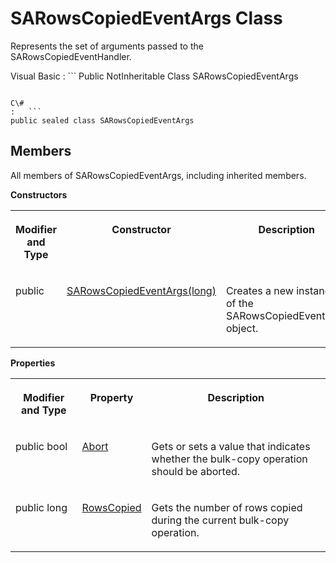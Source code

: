 <!-- loio3c1e008c6c5f10149770d1442f4ba744 -->

# SARowsCopiedEventArgs Class

Represents the set of arguments passed to the SARowsCopiedEventHandler.



Visual Basic
:   ```
Public NotInheritable Class SARowsCopiedEventArgs
```

C\#
:   ```
public sealed class SARowsCopiedEventArgs
```



## Members

All members of SARowsCopiedEventArgs, including inherited members.

 **Constructors** 


<table>
<tr>
<th valign="top">

Modifier and Type



</th>
<th valign="top">

Constructor



</th>
<th valign="top">

Description



</th>
</tr>
<tr>
<td valign="top">

public



</td>
<td valign="top">

 [SARowsCopiedEventArgs\(long\)](sarowscopiedeventargs-long-constructor-3c1df8b.md) 



</td>
<td valign="top">

Creates a new instance of the SARowsCopiedEventArgs object.



</td>
</tr>
</table>

 **Properties** 


<table>
<tr>
<th valign="top">

Modifier and Type



</th>
<th valign="top">

Property



</th>
<th valign="top">

Description



</th>
</tr>
<tr>
<td valign="top">

public bool



</td>
<td valign="top">

 [Abort](abort-property-3c1de90.md) 



</td>
<td valign="top">

Gets or sets a value that indicates whether the bulk-copy operation should be aborted.



</td>
</tr>
<tr>
<td valign="top">

public long



</td>
<td valign="top">

 [RowsCopied](rowscopied-property-3c1df13.md) 



</td>
<td valign="top">

Gets the number of rows copied during the current bulk-copy operation.



</td>
</tr>
</table>

